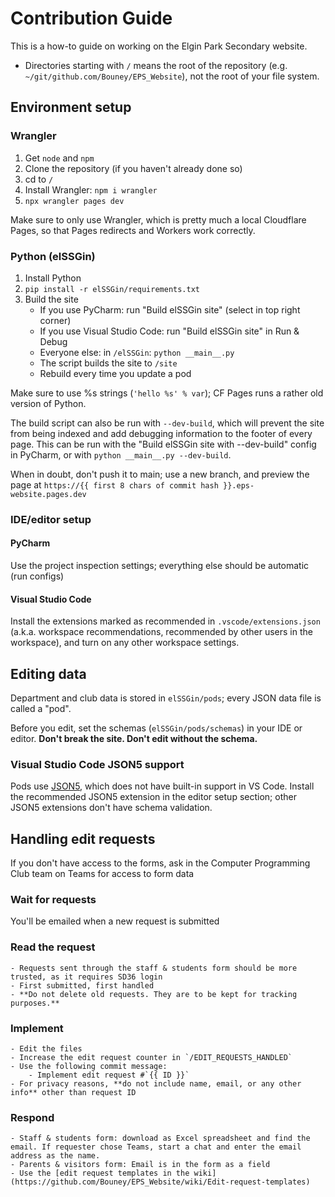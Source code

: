 # Contribution Guide
This is a how-to guide on working on the Elgin Park Secondary website.

* Directories starting with `/` means the root of the repository (e.g. `~/git/github.com/Bouney/EPS_Website`), not the
    root of your file system.

## Environment setup
### Wrangler
1. Get `node` and `npm`
2. Clone the repository (if you haven't already done so)
3. cd to `/`
4. Install Wrangler: `npm i wrangler`
5. `npx wrangler pages dev`

Make sure to only use Wrangler, which is pretty much a local Cloudflare Pages, so that Pages redirects and Workers work correctly.

### Python (elSSGin)
1. Install Python
2. `pip install -r elSSGin/requirements.txt`
3. Build the site
    - If you use PyCharm: run "Build elSSGin site" (select in top right corner)
    - If you use Visual Studio Code: run "Build elSSGin site" in Run & Debug
    - Everyone else: in `/elSSGin`: `python __main__.py`
    - The script builds the site to `/site`
    - Rebuild every time you update a pod

Make sure to use %s strings (`'hello %s' % var`); CF Pages runs a rather old version of Python.

The build script can also be run with `--dev-build`, which will prevent the site from being indexed
and add debugging information to the footer of every page. This can be run with the
"Build elSSGin site with --dev-build" config in PyCharm, or with `python __main__.py --dev-build`.

When in doubt, don't push it to main; use a new branch, and preview the page at
`https://{{ first 8 chars of commit hash }}.eps-website.pages.dev`

### IDE/editor setup
#### PyCharm
Use the project inspection settings; everything else should be automatic (run configs)

#### Visual Studio Code
Install the extensions marked as recommended in `.vscode/extensions.json` (a.k.a. workspace recommendations, recommended by other users in the workspace), and turn on any other workspace settings.

## Editing data
Department and club data is stored in `elSSGin/pods`; every JSON data file is called a "pod".

Before you edit, set the schemas (`elSSGin/pods/schemas`) in your IDE or editor. **Don't break the site. Don't edit without the schema.**

### Visual Studio Code JSON5 support
Pods use [JSON5](https://json5.org/), which does not have built-in support in VS Code. Install the recommended JSON5 extension in the editor setup section; other JSON5 extensions don't have schema validation.

## Handling edit requests
If you don't have access to the forms, ask in the Computer Programming Club team on Teams for access to form data

### Wait for requests
You'll be emailed when a new request is submitted

### Read the request
    - Requests sent through the staff & students form should be more trusted, as it requires SD36 login
    - First submitted, first handled
    - **Do not delete old requests. They are to be kept for tracking purposes.**

### Implement
    - Edit the files
    - Increase the edit request counter in `/EDIT_REQUESTS_HANDLED`
    - Use the following commit message:
        - Implement edit request #`{{ ID }}`
    - For privacy reasons, **do not include name, email, or any other info** other than request ID

### Respond
    - Staff & students form: download as Excel spreadsheet and find the email. If requester chose Teams, start a chat and enter the email address as the name.
    - Parents & visitors form: Email is in the form as a field
    - Use the [edit request templates in the wiki](https://github.com/Bouney/EPS_Website/wiki/Edit-request-templates)